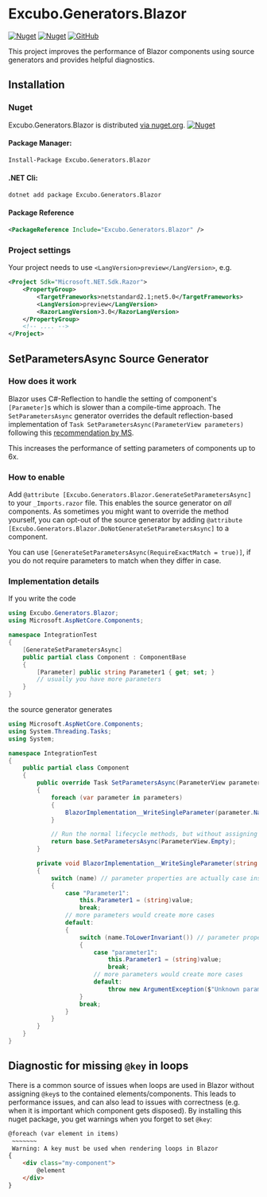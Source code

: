 
# Excubo.Generators.Blazor

[![Nuget](https://img.shields.io/nuget/v/Excubo.Generators.Blazor)](https://www.nuget.org/packages/Excubo.Generators.Blazor/)
[![Nuget](https://img.shields.io/nuget/dt/Excubo.Generators.Blazor)](https://www.nuget.org/packages/Excubo.Generators.Blazor/)
[![GitHub](https://img.shields.io/github/license/excubo-ag/Generators.Blazor)](https://github.com/excubo-ag/Generators.Blazor)

This project improves the performance of Blazor components using source generators and provides helpful diagnostics.

## Installation

### Nuget

Excubo.Generators.Blazor is distributed [via nuget.org](https://www.nuget.org/packages/Excubo.Generators.Blazor/).
[![Nuget](https://img.shields.io/nuget/v/Excubo.Generators.Blazor)](https://www.nuget.org/packages/Excubo.Generators.Blazor/)

#### Package Manager:
```ps
Install-Package Excubo.Generators.Blazor
```

#### .NET Cli:
```cmd
dotnet add package Excubo.Generators.Blazor
```

#### Package Reference
```xml
<PackageReference Include="Excubo.Generators.Blazor" />
```

### Project settings

Your project needs to use `<LangVersion>preview</LangVersion>`, e.g.

```xml
<Project Sdk="Microsoft.NET.Sdk.Razor">
	<PropertyGroup>
		<TargetFrameworks>netstandard2.1;net5.0</TargetFrameworks>
		<LangVersion>preview</LangVersion>
		<RazorLangVersion>3.0</RazorLangVersion>
	</PropertyGroup>
    <!-- .... -->
</Project>
```

## SetParametersAsync Source Generator

### How does it work

Blazor uses C#-Reflection to handle the setting of component's `[Parameter]`s which is slower than a compile-time approach.
The `SetParametersAsync` generator overrides the default reflection-based implementation of `Task SetParametersAsync(ParameterView parameters)` following this 
[recommendation by MS](https://github.com/dotnet/AspNetCore.Docs/blob/1e199f340780f407a685695e6c4d953f173fa891/aspnetcore/blazor/webassembly-performance-best-practices.md#implement-setparametersasync-manually).

This increases the performance of setting parameters of components up to 6x.

### How to enable

Add `@attribute [Excubo.Generators.Blazor.GenerateSetParametersAsync]` to your `_Imports.razor` file. This enables the source generator on _all_ components.
As sometimes you might want to override the method yourself, you can opt-out of the source generator by adding `@attribute [Excubo.Generators.Blazor.DoNotGenerateSetParametersAsync]` to a component.

You can use `[GenerateSetParametersAsync(RequireExactMatch = true)]`, if you do not require parameters to match when they differ in case.

### Implementation details

If you write the code

```cs
using Excubo.Generators.Blazor;
using Microsoft.AspNetCore.Components;

namespace IntegrationTest
{
    [GenerateSetParametersAsync]
    public partial class Component : ComponentBase
    {
        [Parameter] public string Parameter1 { get; set; }
        // usually you have more parameters
    }
}
```

the source generator generates

```cs
using Microsoft.AspNetCore.Components;
using System.Threading.Tasks;
using System;

namespace IntegrationTest
{
    public partial class Component
    {
        public override Task SetParametersAsync(ParameterView parameters)
        {
            foreach (var parameter in parameters)
            {
                BlazorImplementation__WriteSingleParameter(parameter.Name, parameter.Value);
            }

            // Run the normal lifecycle methods, but without assigning parameters again
            return base.SetParametersAsync(ParameterView.Empty);
        }

        private void BlazorImplementation__WriteSingleParameter(string name, object value)
        {
            switch (name) // parameter properties are actually case insensitive. This is ignored here for performance, but handled later for correctness
            {
                case "Parameter1":
                    this.Parameter1 = (string)value;
                    break;
                // more parameters would create more cases
                default:
                {
                    switch (name.ToLowerInvariant()) // parameter properties are actually case insensitive.
                    {
                        case "parameter1":
                            this.Parameter1 = (string)value;
                            break;
                        // more parameters would create more cases
                        default:
                            throw new ArgumentException($"Unknown parameter: {name}");
                    }
                    break;
                }
            }
        }
    }
}
```
## Diagnostic for missing `@key` in loops

There is a common source of issues when loops are used in Blazor without assigning `@key`s to the contained elements/components. This leads to performance issues, and can also lead to issues with correctness (e.g. when it is important which component gets disposed).
By installing this nuget package, you get warnings when you forget to set `@key`:

```html
@foreach (var element in items)
 ~~~~~~~
 Warning: A key must be used when rendering loops in Blazor
{
    <div class="my-component">
        @element
    </div>
}
```
